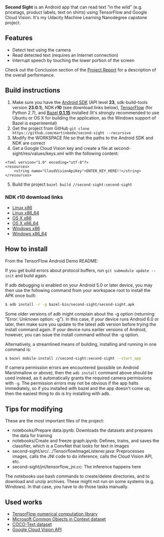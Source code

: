 **Second Sight** is an Android app that can read text "in the wild" (e.g. pricetags, product labels, text on shirts) using TensorFlow and Google Cloud Vision. It's my Udacity Machine Learning Nanodegree capstone project.

## Features
* Detect text using the camera
* Read detected text (requires an Internet connection)
* Interrupt speech by touching the lower portion of the screen

Check out the Conclusion section of the [Project Report](https://github.com/martinbede/second-sight/blob/master/Project_Report.pdf) for a description of the overall performance.

## Build instructions
1. Make sure you have the [Android SDK](http://developer.android.com/sdk/index.html) (API level **23**, sdk-build-tools version **23.0.1**), NDK **r10** (see download links below), [TensorFlow](https://www.tensorflow.org/versions/r0.7/get_started/os_setup.html) (for Python 2.7), and [Bazel **0.1.15**](http://bazel.io/docs/install.html) installed (It's strongly recommended to use Ubuntu or OS X for building the application, as the Windows support of Bazel is experimental)
2. Get the project from GitHub `git clone https://github.com/martinbede/second-sight --recursive` 
3. Modify the WORKSPACE file so that the paths to the Android SDK and NDK are correct
4. Get a Google Cloud Vision key and create a file at second-sight/res/values/keys.xml with the following content: 
```
<?xml version="1.0" encoding="utf-8"?>
<resources>
    <string name="CloudVisionApiKey">ENTER_KEY_HERE!!</string>
</resources>
```
5. Build the project `bazel build //second-sight:second-sight`

### NDK r10 download links
* [Linux x86](http://dl.google.com/android/ndk/android-ndk32-r10-linux-x86.tar.bz2)
* [Linux x86_64](http://dl.google.com/android/ndk/android-ndk32-r10-linux-x86_64.tar.bz2)
* [OS X x86](http://dl.google.com/android/ndk/android-ndk32-r10-darwin-x86.tar.bz2)
* [OS X x86_64](http://dl.google.com/android/ndk/android-ndk32-r10-darwin-x86_64.tar.bz2)
* [Windows x86](http://dl.google.com/android/ndk/android-ndk32-r10-windows-x86.zip)
* [Windows x86_64](http://dl.google.com/android/ndk/android-ndk32-r10-windows-x86_64.zip)

## How to install
From the TensorFlow Android Demo README:

If you get build errors about protocol buffers, run
`git submodule update --init` and build again.

If adb debugging is enabled on your Android 5.0 or later device, you may then
use the following command from your workspace root to install the APK once
built:
 
```bash
$ adb install -r -g bazel-bin/second-sight/second-sight.apk
```
 
Some older versions of adb might complain about the -g option (returning:
"Error: Unknown option: -g").  In this case, if your device runs Android 6.0 or
later, then make sure you update to the latest adb version before trying the
install command again. If your device runs earlier versions of Android, however,
you can issue the install command without the -g option.

Alternatively, a streamlined means of building, installing and running in one
command is:

```bash
$ bazel mobile-install //second-sight:second-sight --start_app
```

If camera permission errors are encountered (possible on Android Marshmallow or
above), then the `adb install` command above should be used instead, as it
automatically grants the required camera permissions with `-g`. The permission
errors may not be obvious if the app halts immediately, so if you installed
with bazel and the app doesn't come up, then the easiest thing to do is try
installing with adb.

## Tips for modifying
These are the most important files of the project: 
* notebooks/Prepare data.ipynb: Downloads the datasets and prepares the data for training
* notebooks/Create and freeze graph.ipynb: Defines, trains, and saves the classifier, which is a ConvNet that looks for text in images
* second-sight/src/.../TensorflowImageListener.java: Preprocesses images, calls the JNI code to do inference, calls the Cloud Vision API, etc.
* second-sight/jni/tensorflow_jni.cc: The inference happens here

The notebooks use bash commands to create/delete directories, and to download and unzip archives. These might not run on some systems (e.g. Windows). In that case, you have to do those tasks manually.

## Used works
* [TensorFlow numerical computation library](https://www.tensorflow.org/)
* [Microsoft Common Objects in Context dataset](http://mscoco.org/)
* [COCO-Text dataset](http://vision.cornell.edu/se3/coco-text/)
* [Google Cloud Vision API](https://cloud.google.com/vision/)
